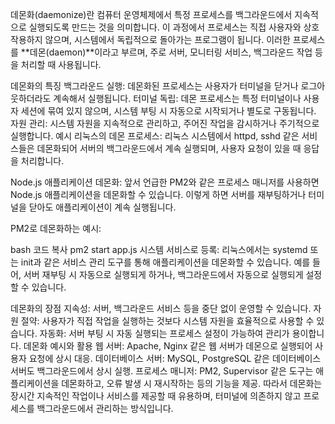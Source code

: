 데몬화(daemonize)란 컴퓨터 운영체제에서 특정 프로세스를 백그라운드에서 지속적으로 실행되도록 만드는 것을 의미합니다. 이 과정에서 프로세스는 직접 사용자와 상호작용하지 않으며, 시스템에서 독립적으로 돌아가는 프로그램이 됩니다. 이러한 프로세스를 **데몬(daemon)**이라고 부르며, 주로 서버, 모니터링 서비스, 백그라운드 작업 등을 처리할 때 사용됩니다.

데몬화의 특징
백그라운드 실행: 데몬화된 프로세스는 사용자가 터미널을 닫거나 로그아웃하더라도 계속해서 실행됩니다.
터미널 독립: 데몬 프로세스는 특정 터미널이나 사용자 세션에 묶여 있지 않으며, 시스템 부팅 시 자동으로 시작되거나 별도로 구동됩니다.
자원 관리: 시스템 자원을 지속적으로 관리하고, 주어진 작업을 감시하거나 주기적으로 실행합니다.
예시
리눅스의 데몬 프로세스: 리눅스 시스템에서 httpd, sshd 같은 서비스들은 데몬화되어 서버의 백그라운드에서 계속 실행되며, 사용자 요청이 있을 때 응답을 처리합니다.

Node.js 애플리케이션 데몬화: 앞서 언급한 PM2와 같은 프로세스 매니저를 사용하면 Node.js 애플리케이션을 데몬화할 수 있습니다. 이렇게 하면 서버를 재부팅하거나 터미널을 닫아도 애플리케이션이 계속 실행됩니다.

PM2로 데몬화하는 예시:

bash
코드 복사
pm2 start app.js
시스템 서비스로 등록: 리눅스에서는 systemd 또는 init과 같은 서비스 관리 도구를 통해 애플리케이션을 데몬화할 수 있습니다. 예를 들어, 서버 재부팅 시 자동으로 실행되게 하거나, 백그라운드에서 자동으로 실행되게 설정할 수 있습니다.

데몬화의 장점
지속성: 서버, 백그라운드 서비스 등을 중단 없이 운영할 수 있습니다.
자원 절약: 사용자가 직접 작업을 실행하는 것보다 시스템 자원을 효율적으로 사용할 수 있습니다.
자동화: 서버 부팅 시 자동 실행되는 프로세스 설정이 가능하여 관리가 용이합니다.
데몬화 예시와 활용
웹 서버: Apache, Nginx 같은 웹 서버가 데몬으로 실행되어 사용자 요청에 상시 대응.
데이터베이스 서버: MySQL, PostgreSQL 같은 데이터베이스 서버도 백그라운드에서 상시 실행.
프로세스 매니저: PM2, Supervisor 같은 도구는 애플리케이션을 데몬화하고, 오류 발생 시 재시작하는 등의 기능을 제공.
따라서 데몬화는 장시간 지속적인 작업이나 서비스를 제공할 때 유용하며, 터미널에 의존하지 않고 프로세스를 백그라운드에서 관리하는 방식입니다.
